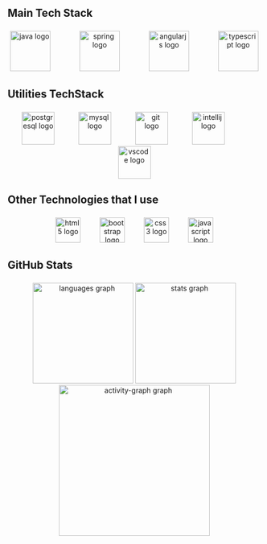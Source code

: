 <h2 align="left">Main Tech Stack</h2>

###

<div align="center">
  <img src="https://skillicons.dev/icons?i=java" height="80" alt="java logo"  />
  <img width="50" />
  <img src="https://cdn.simpleicons.org/spring/6DB33F" height="80" alt="spring logo"  />
  <img width="50" />
  <img src="https://cdn.jsdelivr.net/gh/devicons/devicon/icons/angularjs/angularjs-original.svg" height="80" alt="angularjs logo"  />
  <img width="50" />
  <img src="https://skillicons.dev/icons?i=ts" height="80" alt="typescript logo"  />
</div>

###

<h2 align="left">Utilities TechStack</h2>

###

<div align="center">
  <img src="https://cdn.simpleicons.org/postgresql/4169E1" height="65" alt="postgresql logo"  />
  <img width="40" />
  <img src="https://cdn.simpleicons.org/mysql/4479A1" height="65" alt="mysql logo"  />
  <img width="40" />
  <img src="https://cdn.jsdelivr.net/gh/devicons/devicon/icons/git/git-original.svg" height="65" alt="git logo"  />
  <img width="40" />
  <img src="https://cdn.jsdelivr.net/gh/devicons/devicon/icons/intellij/intellij-original.svg" height="65" alt="intellij logo"  />
  <img width="40" />
  <img src="https://cdn.jsdelivr.net/gh/devicons/devicon/icons/vscode/vscode-original.svg" height="65" alt="vscode logo"  />
</div>

###

<h2 align="left">Other Technologies that I use</h2>

###

<div align="center">
  <img src="https://cdn.jsdelivr.net/gh/devicons/devicon/icons/html5/html5-original.svg" height="50" alt="html5 logo"  />
  <img width="30" />
  <img src="https://cdn.jsdelivr.net/gh/devicons/devicon/icons/bootstrap/bootstrap-original.svg" height="50" alt="bootstrap logo"  />
  <img width="30" />
  <img src="https://cdn.jsdelivr.net/gh/devicons/devicon/icons/css3/css3-original.svg" height="50" alt="css3 logo"  />
  <img width="30" />
  <img src="https://cdn.simpleicons.org/javascript/F7DF1E" height="50" alt="javascript logo"  />
</div>

<h2 align="left">GitHub Stats</h2>

###

<div align="center">
  <img src="https://github-readme-stats.vercel.app/api/top-langs?username=Gatasso&locale=en&hide_title=false&layout=compact&card_width=320&langs_count=5&theme=moltack&hide_border=false&order=2&custom_title=Projects%20Tech%20Stack" height="200" alt="languages graph"  />
  <img src="https://github-readme-stats.vercel.app/api?username=Gatasso&hide_title=false&hide_rank=false&show_icons=true&include_all_commits=true&count_private=true&disable_animations=false&theme=kacho_ga&locale=en&hide_border=false&order=1&custom_title=My%20track:" height="200" alt="stats graph"  />
  <img src="https://github-readme-activity-graph.vercel.app/graph?username=Gatasso&radius=16&theme=tokyo-day&area=true&order=5&hide_border=false&hide_title=false" height="300" alt="activity-graph graph"  />
</div>

###
